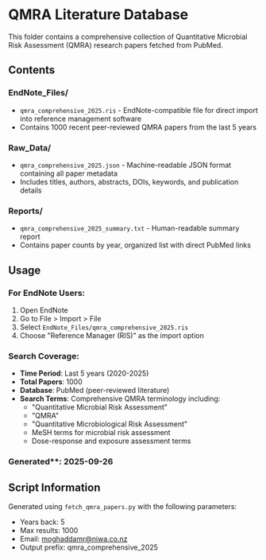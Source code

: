# QMRA Literature Database

This folder contains a comprehensive collection of Quantitative Microbial Risk Assessment (QMRA) research papers fetched from PubMed.

## Contents

### EndNote_Files/
- `qmra_comprehensive_2025.ris` - EndNote-compatible file for direct import into reference management software
- Contains 1000 recent peer-reviewed QMRA papers from the last 5 years

### Raw_Data/
- `qmra_comprehensive_2025.json` - Machine-readable JSON format containing all paper metadata
- Includes titles, authors, abstracts, DOIs, keywords, and publication details

### Reports/
- `qmra_comprehensive_2025_summary.txt` - Human-readable summary report
- Contains paper counts by year, organized list with direct PubMed links

## Usage

### For EndNote Users:
1. Open EndNote
2. Go to File > Import > File
3. Select `EndNote_Files/qmra_comprehensive_2025.ris`
4. Choose "Reference Manager (RIS)" as the import option

### Search Coverage:
- **Time Period**: Last 5 years (2020-2025)
- **Total Papers**: 1000
- **Database**: PubMed (peer-reviewed literature)
- **Search Terms**: Comprehensive QMRA terminology including:
  - "Quantitative Microbial Risk Assessment"
  - "QMRA"
  - "Quantitative Microbiological Risk Assessment"
  - MeSH terms for microbial risk assessment
  - Dose-response and exposure assessment terms

### Generated**: 2025-09-26

## Script Information
Generated using `fetch_qmra_papers.py` with the following parameters:
- Years back: 5
- Max results: 1000
- Email: moghaddamr@niwa.co.nz
- Output prefix: qmra_comprehensive_2025